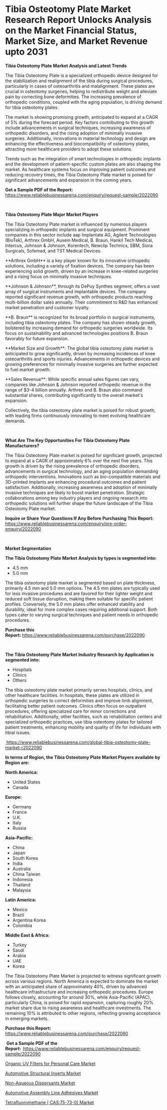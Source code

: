 <p><h1>Tibia Osteotomy Plate Market Research Report Unlocks Analysis on the Market Financial Status, Market Size, and Market Revenue upto 2031</h1></p><p><strong>Tibia Osteotomy Plate Market Analysis and Latest Trends</strong></p>
<p><p>The Tibia Osteotomy Plate is a specialized orthopedic device designed for the stabilization and realignment of the tibia during surgical procedures, particularly in cases of osteoarthritis and malalignment. These plates are crucial in osteotomy surgeries, helping to redistribute weight and alleviate pain by correcting bone deformities. The increasing prevalence of orthopedic conditions, coupled with the aging population, is driving demand for tibia osteotomy plates.</p><p>The market is showing promising growth, anticipated to expand at a CAGR of 5% during the forecast period. Key factors contributing to this growth include advancements in surgical techniques, increasing awareness of orthopedic disorders, and the rising adoption of minimally invasive surgeries. Additionally, innovations in material technology and design are enhancing the effectiveness and biocompatibility of osteotomy plates, attracting more healthcare providers to adopt these solutions.</p><p>Trends such as the integration of smart technologies in orthopedic implants and the development of patient-specific custom plates are also shaping the market. As healthcare systems focus on improving patient outcomes and reducing recovery times, the Tibia Osteotomy Plate market is poised for significant advancements and expansion in the coming years.</p></p>
<p><strong>Get a Sample PDF of the Report:&nbsp;</strong> <a href="https://www.reliablebusinessarena.com/enquiry/request-sample/2022090?utm_campaign=1731&utm_medium=2&utm_source=Github&utm_content=ia&utm_term=30102024&utm_id=tibia-osteotomy-plate">https://www.reliablebusinessarena.com/enquiry/request-sample/2022090</a></p>
<p>&nbsp;</p>
<p><strong>Tibia Osteotomy Plate Major Market Players</strong></p>
<p><p>The Tibia Osteotomy Plate market is influenced by numerous players specializing in orthopedic implants and surgical equipment. Prominent companies in this sector include aap Implantate AG, Agilent Technologies (BioTek), Arthrex GmbH, Auxein Medical, B. Braun, Hankil Tech Medical, Intercus, Johnson & Johnson, Korentech, Newclip Technics, SBM, Siora Surgicals, Sofemed, and TST Medical Devices.</p><p>**Arthrex GmbH** is a key player known for its innovative orthopedic solutions, including a variety of fixation devices. The company has been experiencing solid growth, driven by an increase in knee-related surgeries and a rising focus on minimally invasive techniques.</p><p>**Johnson & Johnson**, through its DePuy Synthes segment, offers a vast array of surgical instruments and implantable devices. The company reported significant revenue growth, with orthopedic products reaching multi-billion dollar sales annually. Their commitment to R&D has enhanced market penetration and customer loyalty.</p><p>**B. Braun** is recognized for its broad portfolio in surgical instruments, including tibia osteotomy plates. The company has shown steady growth, bolstered by increasing demand for orthopedic surgeries worldwide. Its focus on sustainability and advanced technologies positions B. Braun favorably for future expansion.</p><p>**Market Size and Growth**: The global tibia osteotomy plate market is anticipated to grow significantly, driven by increasing incidences of knee osteoarthritis and sports injuries. Advancements in orthopedic devices and growing preferences for minimally invasive surgeries are further expected to fuel market growth.</p><p>**Sales Revenue**: While specific annual sales figures can vary, companies like Johnson & Johnson reported orthopedic revenue in the range of $3-4 billion annually. Arthrex and B. Braun also command substantial shares, contributing significantly to the overall market's expansion.</p><p>Collectively, the tibia osteotomy plate market is poised for robust growth, with leading firms continuously innovating to meet evolving healthcare demands.</p></p>
<p>&nbsp;</p>
<p><strong>What Are The Key Opportunities For Tibia Osteotomy Plate Manufacturers?</strong></p>
<p><p>The Tibia Osteotomy Plate market is poised for significant growth, projected to expand at a CAGR of approximately 6% over the next five years. This growth is driven by the rising prevalence of orthopedic disorders, advancements in surgical technology, and an aging population demanding orthopedic interventions. Innovations such as bio-compatible materials and 3D-printed implants are enhancing procedural outcomes and patient satisfaction. Additionally, increasing awareness and adoption of minimally invasive techniques are likely to boost market penetration. Strategic collaborations among key industry players and ongoing research into orthopedic solutions will further shape the future landscape of the Tibia Osteotomy Plate market.</p></p>
<p><strong>Inquire or Share Your Questions If Any Before Purchasing This Report:</strong> <a href="https://www.reliablebusinessarena.com/enquiry/pre-order-enquiry/2022090?utm_campaign=1731&utm_medium=2&utm_source=Github&utm_content=ia&utm_term=30102024&utm_id=tibia-osteotomy-plate">https://www.reliablebusinessarena.com/enquiry/pre-order-enquiry/2022090</a></p>
<p>&nbsp;</p>
<p><strong>Market Segmentation</strong></p>
<p><strong>The Tibia Osteotomy Plate Market Analysis by types is segmented into:</strong></p>
<p><ul><li>4.5 mm</li><li>5.0 mm</li></ul></p>
<p><p>The tibia osteotomy plate market is segmented based on plate thickness, primarily 4.5 mm and 5.0 mm options. The 4.5 mm plates are typically used for less invasive procedures and are favored for their lighter weight and reduced soft tissue disruption, making them suitable for specific patient profiles. Conversely, the 5.0 mm plates offer enhanced stability and durability, ideal for more complex cases requiring additional support. Both types cater to varying surgical techniques and patient needs in orthopedic procedures.</p></p>
<p><strong>Purchase this Report:&nbsp;</strong><a href="https://www.reliablebusinessarena.com/purchase/2022090?utm_campaign=1731&utm_medium=2&utm_source=Github&utm_content=ia&utm_term=30102024&utm_id=tibia-osteotomy-plate">https://www.reliablebusinessarena.com/purchase/2022090</a></p>
<p>&nbsp;</p>
<p><strong>The Tibia Osteotomy Plate Market Industry Research by Application is segmented into:</strong></p>
<p><ul><li>Hospitals</li><li>Clinics</li><li>Others</li></ul></p>
<p><p>The tibia osteotomy plate market primarily serves hospitals, clinics, and other healthcare facilities. In hospitals, these plates are utilized in orthopedic surgeries to correct deformities and improve limb alignment, facilitating better patient outcomes. Clinics often focus on outpatient procedures, offering specialized care for minor corrections and rehabilitation. Additionally, other facilities, such as rehabilitation centers and specialized orthopedic practices, use tibia osteotomy plates for tailored patient treatments, enhancing mobility and quality of life for individuals with tibial issues.</p></p>
<p><a href="https://www.reliablebusinessarena.com/global-tibia-osteotomy-plate-market-r2022090?utm_campaign=1731&utm_medium=2&utm_source=Github&utm_content=ia&utm_term=30102024&utm_id=tibia-osteotomy-plate">&nbsp;https://www.reliablebusinessarena.com/global-tibia-osteotomy-plate-market-r2022090</a></p>
<p><strong>In terms of Region, the Tibia Osteotomy Plate Market Players available by Region are:</strong></p>
<p>
    <p> <strong> North America: </strong>
        <ul>
            <li>United States</li>
            <li>Canada</li>
        </ul>
        </p> 
    <p> <strong> Europe: </strong>
        <ul>
            <li>Germany</li>
            <li>France</li>
            <li>U.K.</li>
            <li>Italy</li>
            <li>Russia</li>
        </ul>
        </p> 
    <p> <strong> Asia-Pacific: </strong>
        <ul>
            <li>China</li>
            <li>Japan</li>
            <li>South Korea</li>
            <li>India</li>
            <li>Australia</li>
            <li>China Taiwan</li>
            <li>Indonesia</li>
            <li>Thailand</li>
            <li>Malaysia</li>
        </ul>
        </p> 
    <p> <strong> Latin America: </strong>
        <ul>
            <li>Mexico</li>
            <li>Brazil</li>
            <li>Argentina Korea</li>
            <li>Colombia</li>
        </ul>
        </p> 
    <p> <strong> Middle East & Africa: </strong>
        <ul>
            <li>Turkey</li>
            <li>Saudi</li>
            <li>Arabia</li>
            <li>UAE</li>
            <li>Korea</li>
        </ul>
    </p>
    </p>
<p><p>The Tibia Osteotomy Plate Market is projected to witness significant growth across various regions. North America is expected to dominate the market with an anticipated share of approximately 40%, driven by advanced healthcare infrastructure and increasing orthopedic procedures. Europe follows closely, accounting for around 30%, while Asia-Pacific (APAC), particularly China, is poised for rapid expansion, capturing roughly 20% market share due to rising awareness and healthcare investments. The remaining 10% is attributed to other regions, reflecting growing acceptance in emerging markets.</p></p>
<p><strong>Purchase this Report: </strong><a href="https://www.reliablebusinessarena.com/purchase/2022090?utm_campaign=1731&utm_medium=2&utm_source=Github&utm_content=ia&utm_term=30102024&utm_id=tibia-osteotomy-plate">https://www.reliablebusinessarena.com/purchase/2022090</a></p>
<p>&nbsp;<strong>Get a Sample PDF of the Report:&nbsp;&nbsp;</strong><a href="https://www.reliablebusinessarena.com/enquiry/request-sample/2022090?utm_campaign=1731&utm_medium=2&utm_source=Github&utm_content=ia&utm_term=30102024&utm_id=tibia-osteotomy-plate">https://www.reliablebusinessarena.com/enquiry/request-sample/2022090</a></p>
<p><strong></strong></p>
<p><p><a href="https://www.linkedin.com/pulse/organic-uv-filters-personal-care-market-size-share-analysis--b8bqc?utm_campaign=1731&utm_medium=2&utm_source=Github&utm_content=ia&utm_term=30102024&utm_id=tibia-osteotomy-plate">Organic UV Filters for Personal Care Market</a></p><p><a href="https://www.linkedin.com/pulse/driving-forces-global-automotive-structural-inserts-market-trends-ppxle?utm_campaign=1731&utm_medium=2&utm_source=Github&utm_content=ia&utm_term=30102024&utm_id=tibia-osteotomy-plate">Automotive Structural Inserts Market</a></p><p><a href="https://www.linkedin.com/pulse/non-aqueous-dispersants-market-shifts-strategic-analysis-2024-2031-ank7c?utm_campaign=1731&utm_medium=2&utm_source=Github&utm_content=ia&utm_term=30102024&utm_id=tibia-osteotomy-plate">Non-Aqueous Dispersants Market</a></p><p><a href="https://www.linkedin.com/pulse/global-automotive-assembly-line-adhesives-market-trends-analysis-s8lrc?utm_campaign=1731&utm_medium=2&utm_source=Github&utm_content=ia&utm_term=30102024&utm_id=tibia-osteotomy-plate">Automotive Assembly Line Adhesives Market</a></p><p><a href="https://github.com/NargisHussain432/Market-Research-Report-List-1/blob/main/tetrafluoromethane-cas75-73-0-market.md?utm_campaign=1731&utm_medium=2&utm_source=Github&utm_content=ia&utm_term=30102024&utm_id=tibia-osteotomy-plate">Tetrafluoromethane ( CAS:75-73-0) Market</a></p></p>